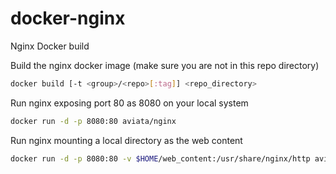# docker-nginx
Nginx Docker build

Build the nginx docker image (make sure you are not in this repo directory)
```bash
docker build [-t <group>/<repo>[:tag]] <repo_directory>
```

Run nginx exposing port 80 as 8080 on your local system
```bash
docker run -d -p 8080:80 aviata/nginx
```

Run nginx mounting a local directory as the web content
```bash
docker run -d -p 8080:80 -v $HOME/web_content:/usr/share/nginx/http aviata/nginx
```
